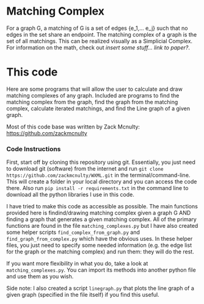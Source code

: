 # Matching Complex
For a graph G, a matching of G is a set of edges {e_1,... e_j} such that no edges in the set share an endpoint. The matching complex of a graph is the set of all matchings. This can be realized visually as a Simplicial Complex. For information on the math, check out *insert some stuff... link to paper?*.  

# This code
Here are some programs that will allow the user to calculate and draw matching complexes of any graph. Included are programs to find the matching complex from the graph, find the graph from the matching complex, calculate iterated matchings, and find the Line graph of a given graph.

Most of this code base was written by Zack Mcnulty: https://github.com/zackmcnulty


### Code Instructions

First, start off by cloning this repository using git. Essentially, you just need to download git (software) from the internet
and run `git clone https://github.com/zackmcnulty/WXML.git` in the terminal/command-line. This will create a folder in your local
directory and you can access the code there. Also run `pip install -r requirements.txt` in the command line to download all the 
python libraries I use in this code.

I have tried to make this code as accessible as possible. The main functions provided here is findind/drawing matching complex
given a graph G AND finding a graph that generates a given matching complex. All of the primary functions are found in the file
`matching_complexes.py` but I have also created some helper scripts `find_complex_from_graph.py` and `find_graph_from_complex.py` 
which have the obvious uses. In these helper files, you just need to specify some needed information (e.g. the edge list for the graph or
the matching complex) and run them: they will do the rest. 

If you want more flexibility in what you do, take a look at `matching_complexes.py`. You can import its methods into another python file
and use them as you wish.

Side note: I also created a script `linegraph.py` that plots the line graph of a given graph (specified in the file itself) if you find this useful.
